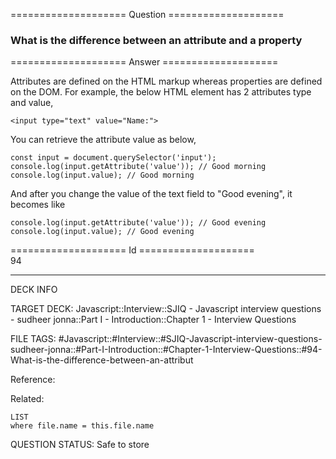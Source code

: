 ==================== Question ====================  

### What is the difference between an attribute and a property  

==================== Answer ====================  

Attributes are defined on the HTML markup whereas properties are defined on the DOM. For example, the below HTML element has 2 attributes type and value,

<!-- codeblock-start -->
<pre><code class="hljs language-javascript">&#x3C;input type=<span class="hljs-string">"text"</span> value=<span class="hljs-string">"Name:"</span>>
</code></pre>
<!-- codeblock-end -->

You can retrieve the attribute value as below,

<!-- codeblock-start -->
<pre><code class="hljs language-javascript"><span class="hljs-keyword">const</span> input = <span class="hljs-variable language_">document</span>.<span class="hljs-title function_">querySelector</span>(<span class="hljs-string">'input'</span>);
<span class="hljs-variable language_">console</span>.<span class="hljs-title function_">log</span>(input.<span class="hljs-title function_">getAttribute</span>(<span class="hljs-string">'value'</span>)); <span class="hljs-comment">// Good morning</span>
<span class="hljs-variable language_">console</span>.<span class="hljs-title function_">log</span>(input.<span class="hljs-property">value</span>); <span class="hljs-comment">// Good morning</span>
</code></pre>
<!-- codeblock-end -->

And after you change the value of the text field to "Good evening", it becomes like

<!-- codeblock-start -->
<pre><code class="hljs language-javascript"><span class="hljs-variable language_">console</span>.<span class="hljs-title function_">log</span>(input.<span class="hljs-title function_">getAttribute</span>(<span class="hljs-string">'value'</span>)); <span class="hljs-comment">// Good evening</span>
<span class="hljs-variable language_">console</span>.<span class="hljs-title function_">log</span>(input.<span class="hljs-property">value</span>); <span class="hljs-comment">// Good evening</span>
</code></pre>
<!-- codeblock-end -->

==================== Id ====================  
94

---

DECK INFO

TARGET DECK: Javascript::Interview::SJIQ - Javascript interview questions - sudheer jonna::Part I - Introduction::Chapter 1 - Interview Questions

FILE TAGS: #Javascript::#Interview::#SJIQ-Javascript-interview-questions-sudheer-jonna::#Part-I-Introduction::#Chapter-1-Interview-Questions::#94-What-is-the-difference-between-an-attribut

Reference:

Related:

```dataview
LIST
where file.name = this.file.name
```

QUESTION STATUS: Safe to store
